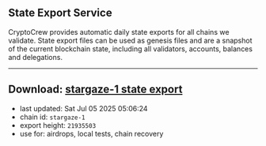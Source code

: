 ## State Export Service
CryptoCrew provides automatic daily state exports for all chains we validate. State export files can be used as genesis files and are a snapshot of the current blockchain state, including all validators, accounts, balances and delegations.

---
**Download: [stargaze-1 state export](https://dl-eu2.ccvalidators.com/SERVICE/stargaze/stargaze-1_export_21935503.json)**
---

- last updated: Sat Jul 05 2025 05:06:24
- chain id: `stargaze-1`
- export height: `21935503`
- use for: airdrops, local tests, chain recovery
